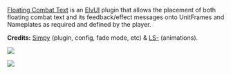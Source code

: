 [Floating Combat Text](https://wowup.io/addons/2797820) is an [ElvUI](https://tukui.org/elvui) plugin that allows the placement of both floating combat text and its feedback/effect messages onto UnitFrames and Nameplates as required and defined by the player.

**Credits:** [Simpy](https://github.com/kodewdle) (plugin, config, fade mode, etc) & [LS-](https://github.com/ls-) (animations).

[![](https://img.shields.io/badge/Support-❤️-FF96D7?style=flat-square&logo=paypal)](https://paypal.me/koditaylor)

![](https://www.tukui.org/addons/Simpy/1555787046/screenshot.png)
